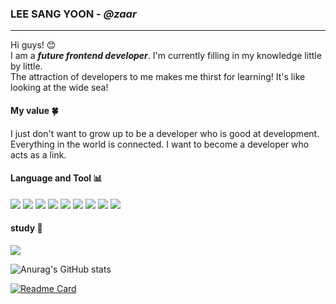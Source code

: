 ### LEE SANG YOON - *@zaar* 
***


Hi guys! 😊 <br>I am a __*future frontend developer*__. I'm currently filling in my knowledge little by little.<br>The attraction of developers to me makes me thirst for learning! It's like looking at the wide sea!
#### My value :four_leaf_clover:
I just don't want to grow up to be a developer who is good at development.<br> Everything in the world is connected. I want to become a developer who acts as a link. 




#### Language and Tool 📊
<p>
<img src="https://img.shields.io/badge/html-red?style=flat&logo=HTML5&logoColor=white"/><a/>
<img src="https://img.shields.io/badge/css-blue?style=flat&logo=CSS3&logoColor=white"/>
<img src="https://img.shields.io/badge/sass-pink?style=flat&logo=Sass&logoColor=white"/>
<img src="https://img.shields.io/badge/JavaScript-yellow?style=flat&logo=JavaScript&logoColor=white"/>
<img src="https://img.shields.io/badge/React-lightblue?style=flat&logo=React&logoColor=white">
<img src="https://img.shields.io/badge/vue.js-4FC08D?style=flat&logo=vue.js&logoColor=white">
<img src="https://img.shields.io/badge/typescript-3178C6?style=flat&logo=Typescript&logoColor=white">
<img src="https://img.shields.io/badge/github-181717?style=flat&logo=github&logoColor=white">
<img src="https://img.shields.io/badge/firebase-white?style=flat&logo=firebase&logoColor=yellow"/>
</P>
  
#### study 📖
<img src="https://img.shields.io/badge/Notion-white?style=flat&logo=Notion&logoColor=black"/>


<a>
  
![Anurag's GitHub stats](https://github-readme-stats.vercel.app/api?username=zaar625&show_icons=true&theme=gruvbox&hide=stars)
</a>  
 
[![Readme Card](https://github-readme-stats.vercel.app/api/pin/?username=zaar625&repo=react-ecommerce)](https://github.com/zaar625/react-ecommerce)
  

  
